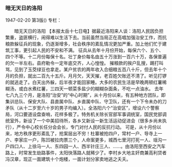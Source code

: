 ### 暗无天日的洛阳

1947-02-20
第3版()
专栏：

　　暗无天日的洛阳
    【本报太岳十七日电】据最近洛阳来人谈：洛阳人民因负担繁重，盗匪横行，闹得难以生活下去。当前虽然当局正在高唱加强治安工作，而抗粮款躲征兵的现象，仍逐渐增多，社会秩序的紊乱情况更加严重。加上他们忙于建筑工事，更引起人民的不安和不满。
    征兵从去年十月份开始，每保六个、五个、四个不等。十二月份每保十名。壮丁身价每名由五十万涨到一百六十万，各保普遍的欠一半左右。县府勒令一定年底交齐，人心惶惶。
    摧粮款的挨户乱搜，踢打叫骂，见到了玉茭绿豆也拿走。某户贫农的两年收入合细粮五百八十斤，但去年十个月的负担，就出二百九十五斤。月月欠，天天摧，老百姓欠账还不清了。听见打锣的就逃走了。白天出外躲，后半夜才能回家睡。大多的农民生活是早晚两顿红薯稀糊汤，或白水煮红薯，三四天一顿菜多盐少的糊糊杂面条，不吃一点油水。
    去年七八九三个月，是洛阳“治安”的“中心时期”，从十月份以来，有五种地方团队，即集训总队、保安大队、县直属中队、乡直属中队、守卫队，还有一个下令未办的刀矛队（从十二岁至六十岁的男子均编入）。全洛阳六个“治安区”，增设六个警察局，河口要道设盘查哨，花样多极了。特务机关除长官部军事调统室，国民党部调统室外，新设了一个中美招待所，各乡又新设一新生活运动促进会（很多乡尚未执行），严令中心校长任分会会长，专门对付人民的反抗行动。
    可是，从十月份以来，地方秩序更形紊乱了，抢案层出不穷！杜寨被抢四户，常村一户、导寺上一户、李家庄一户，陈凹被拉肉票三个，人命案更多，城西七里河打死一人、瑶沟一户四口人、上徐马一人、东四园一人、西半针庄三人、……。由洛阳至西安之汽车路上，时常发生劫路事件，太阳快落路人就稀少了。李村乡大地主奸商兼高利贷者冯汉章，现正一面建筑十个炮楼，一面计划分家卖地逃之夭夭。
